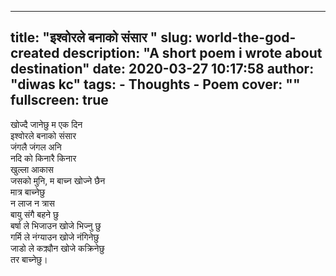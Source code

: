   ---
  title: "इश्वोरले बनाको संसार "
  slug: world-the-god-created
  description: "A short poem i wrote about destination"
  date: 2020-03-27 10:17:58
  author: "diwas kc"
  tags:
    - Thoughts
    - Poem
  cover: ""
  fullscreen: true
  ---

खोज्दै जानेछु म एक दिन  
इश्वोरले बनाको संसार  
जंगलै जंगल अनि  
नदि को किनारै किनार  
खुल्ला आकास  
जसको मुनि, म बाच्न खोज्ने छैन  
मात्र बाच्नेछु  
न लाज न त्रास  
बायु संगै बहने छु  
बर्षा ले भिजाउन खोजे भिज्नु छु  
गर्मि ले नंग्याउन खोजे नंगिनेछु  
जाडो ले कक्र्यौन खोजे कक्रिनेछु  
तर बाच्नेछु।